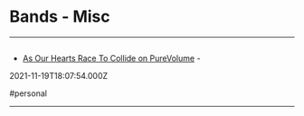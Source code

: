 # Bands - Misc

---

![]()

- [As Our Hearts Race To Collide on PureVolume](http://s1.purevolumecdn.com/asourheartsracetocollide) - 

2021-11-19T18:07:54.000Z

#personal

---

